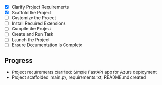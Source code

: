 - [x] Clarify Project Requirements
- [x] Scaffold the Project
- [ ] Customize the Project
- [ ] Install Required Extensions
- [ ] Compile the Project
- [ ] Create and Run Task
- [ ] Launch the Project
- [ ] Ensure Documentation is Complete

## Progress
- Project requirements clarified: Simple FastAPI app for Azure deployment
- Project scaffolded: main.py, requirements.txt, README.md created
